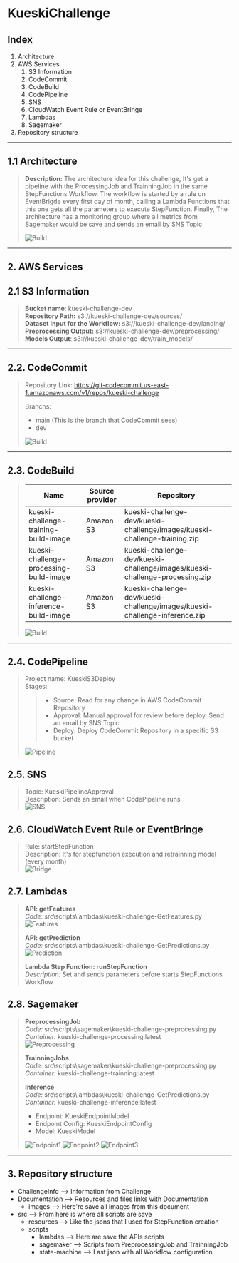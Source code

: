 # KueskiChallenge

## Index

<ol>
  <li>Architecture</li>
  <li>AWS Services
    <ol>
      <li>S3 Information</li>
      <li>CodeCommit</li>
      <li>CodeBuild</li>
      <li>CodePipeline</li>
      <li>SNS</li>
      <li>CloudWatch Event Rule or EventBringe</li>
      <li>Lambdas</li>
      <li>Sagemaker</li>
    </ol>
  </li>
  <li>Repository structure</li>
</ol>

---
## 1.1 Architecture

> **Description:** The architecture idea for this challenge, It's get a pipeline with the ProcessingJob and TrainningJob in the same StepFunctions Workflow. The workflow is started by a rule on EventBrigde every first day of month, calling a Lambda Functions that this one gets all the parameters to execute StepFunction.
Finally, The architecture has a monitoring group where all metrics from Sagemaker would be save and sends an email by SNS Topic
>
>![Build](Documentation/images/MLArchitecture.png)

---

## 2. AWS Services
## 2.1 S3 Information
>**Bucket name**: kueski-challenge-dev <br>
>**Repository Path:** s3://kueski-challenge-dev/sources/  <br>
>**Dataset Input for the Workflow:** s3://kueski-challenge-dev/landing/ <br>
>**Preprocessing Output:** s3://kueski-challenge-dev/preprocessing/ <br>
>**Models Output**: s3://kueski-challenge-dev/train_models/

---
## 2.2. CodeCommit 
> Repository Link: https://git-codecommit.us-east-1.amazonaws.com/v1/repos/kueski-challenge
>
>Branchs:
>- main (This is the branch that CodeCommit sees)
>- dev
>
>![Build](Documentation/images/codecommit_1.PNG)

---
## 2.3. CodeBuild 
>| Name  | Source provider |  Repository |
>|---|---|---|
>| kueski-challenge-training-build-image  |  	Amazon S3 |  	kueski-challenge-dev/kueski-challenge/images/kueski-challenge-training.zip | 
>|  kueski-challenge-processing-build-image | 	Amazon S3  |  	kueski-challenge-dev/kueski-challenge/images/kueski-challenge-processing.zip |  
>| kueski-challenge-inference-build-image  |  	Amazon S3 |  kueski-challenge-dev/kueski-challenge/images/kueski-challenge-inference.zip|  
>
>
>![Build](Documentation/images/codebuild_1.PNG)

---
## 2.4. CodePipeline
>Project name: KueskiS3Deploy <br>
>Stages:
>>- Source: Read for any change in AWS CodeCommit Repository <br>
>>- Approval: Manual approval for review before deploy. Send an email by SNS Topic <br>
>>- Deploy: Deploy CodeCommit Repository in a specific S3 bucket <br> 
>
>![Pipeline](Documentation/images/codepipeline_1.PNG)

## 2.5. SNS

>Topic: KueskiPipelineApproval <br>
>Description: Sends an email when CodePipeline runs <br>
>![SNS](Documentation/images/sns_1.PNG)

## 2.6. CloudWatch Event Rule or EventBringe

>Rule: startStepFunction <br>
>Description: It's for stepfunction execution and retrainning model (every month)   <br>
>![Bridge](Documentation/images/eventbridge_1.PNG)

## 2.7. Lambdas 

>**API: getFeatures** <br>
>_Code_: src\scripts\lambdas\kueski-challenge-GetFeatures.py <br>
>![Features](Documentation/images/getFeatures_1.PNG)
>
> **API: getPrediction** <br>
> _Code:_ src\scripts\lambdas\kueski-challenge-GetPredictions.py <br>
> ![Prediction](Documentation/images/getPrediction_1.PNG)
>
>**Lambda Step Function: runStepFunction** <br>
>_Description:_ Set and sends parameters before starts StepFunctions Workflow

## 2.8. Sagemaker

> **PreprocessingJob** <br>
> _Code:_ src\scripts\sagemaker\kueski-challenge-preprocessing.py <br>
> _Container:_ kueski-challenge-processing:latest <br>
> ![Preprocessing](Documentation/images/preprocessing_1.PNG)
>
> **TrainningJobs** <br>
> _Code:_ src\scripts\sagemaker\kueski-challenge-preprocessing.py <br>
> _Container:_ kueski-challenge-trainning:latest <br>
>
> **Inference** <br>
> _Code:_ src\scripts\lambdas\kueski-challenge-GetPredictions.py <br>
> _Container:_ kueski-challenge-inference:latest <br>
> - Endpoint: KueskiEndpointModel
> - Endpoint Config: KueskiEndpointConfig
> - Model: KueskiModel
> 
> ![Endpoint1](Documentation/images/endpoint_1.PNG)
> ![Endpoint2](Documentation/images/endpoint_2.PNG)
> ![Endpoint3](Documentation/images/endpoint_3.PNG)

---
## 3. Repository structure

<ul>
  <li>ChallengeInfo --> Information from Challenge</li>
  <li>Documentation --> Resources and files links with Documentation
    <ul>
      <li>images --> Here're save all images from this document</li>
    </ul>
  </li>
  <li>src --> From here is where all scripts are save
    <ul>
      <li>resources --> Like the jsons that I used for StepFunction creation</li>
      <li>scripts
        <ul> 
            <li>lambdas --> Here are save the APIs scripts</li>
            <li>sagemaker --> Scripts from PreprocessingJob and TrainningJob</li>
            <li>state-machine --> Last json with all Workflow configuration</li>
        </ul> 
    </ul>
  </li>
</ul>
